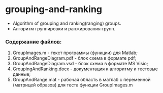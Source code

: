 # grouping-and-ranking
- Algorithm of grouping and ranking(ranging) groups.
- Алгоритм группировки и ранжирования групп.

### Содержание файлов:
1. GroupImages.m - текст программы (функции) для Matlab;
2. GroupAndRangeDiagram.pdf - блок схема в формате pdf;
3. GroupAndRangeDiagram.vsd - блок схема в формате MS Visio;
4. GroupingAndRanking.docx - документация к алгоритму и тестовые данные;
5. GroupAndRange.mat - рабочая область в матлаб с переменной (матрицей образов) для теста функции GroupImages.m
